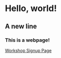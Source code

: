 # Hello, world!
## A new line
### This is a webpage!

[Workshop Signup Page](https://brockdsl.github.io/2022-08-15-Brock-Online/)
